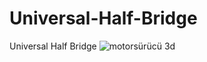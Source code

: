 # Universal-Half-Bridge
Universal Half Bridge
![motorsürücü 3d](https://user-images.githubusercontent.com/54251312/155527797-fafa87ad-c4f9-4507-b47c-8647bb497c7c.PNG)
